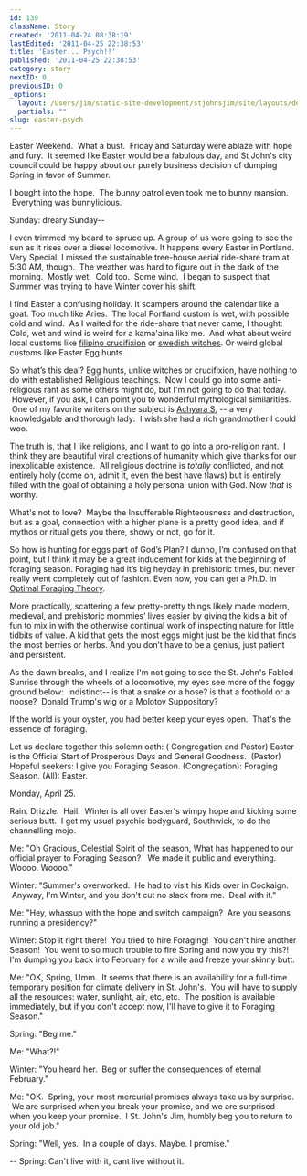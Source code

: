 ```yaml
---
id: 139
className: Story
created: '2011-04-24 08:38:19'
lastEdited: '2011-04-25 22:38:53'
title: 'Easter... Psych!!'
published: '2011-04-25 22:38:53'
category: story
nextID: 0
previousID: 0
_options:
  layout: /Users/jim/static-site-development/stjohnsjim/site/layouts/default.static.ttml
  partials: ""
slug: easter-psych
---
```

<p>Easter Weekend. &nbsp;What a bust. &nbsp;Friday and Saturday were ablaze with hope and fury. &nbsp;It seemed like Easter would be a fabulous day, and St John's city council could be happy about our purely business decision of dumping Spring in favor of Summer.</p>
<p>I bought into the hope. &nbsp;The bunny patrol even took me to bunny mansion. &nbsp;Everything was bunnylicious.</p>
<p>Sunday: dreary Sunday--</p>
<p>I even trimmed my beard to spruce up.  A group of us were going to see the sun as it rises over a diesel locomotive.  It happens every Easter in Portland. Very Special.  I missed the sustainable tree-house aerial ride-share tram at 5:30 AM, though. &nbsp;The weather was hard to figure out in the dark of the morning. &nbsp;Mostly wet. &nbsp;Cold too. &nbsp;Some wind. &nbsp;I began to suspect that Summer was trying to have Winter cover his shift.</p>
<p>I find Easter a confusing holiday.  It scampers around the calendar like a goat.  Too much like Aries.  &nbsp;The local Portland custom is wet, with possible cold and wind. &nbsp;As I waited for the ride-share that never came, I thought: Cold, wet and wind is weird for&nbsp;a kama'aina like me. &nbsp;And what about weird local customs like <a target="_blank" href="http://www.dailymail.co.uk/news/worldnews/article-1263100/Filipinos-nailed-crosses-whipped-Good-Friday-ritual.html">filipino crucifixion</a> or <a href="http://www.thelocal.se/article.php?ID=3525&amp;date=20060411">swedish witches</a>. Or weird global customs like Easter Egg hunts.</p>
<p>So what&rsquo;s this deal?  Egg hunts, unlike witches or crucifixion, have nothing to do with established Religious teachings. &nbsp;Now I could go into some anti-religious rant as some others might do, but I'm not going to do that today. &nbsp;However, if you ask, I can point you to wonderful mythological similarities. &nbsp;One of my favorite writers on the subject is <a target="_blank" href="http://truthbeknown.com/">Achyara S.</a> -- a very knowledgable and thorough lady: &nbsp;I wish she had a rich grandmother I could woo.</p>
<p>The truth is, that I like religions, and I want to go into a pro-religion rant. &nbsp;I think they are beautiful viral creations of humanity which give thanks for our inexplicable existence. &nbsp;All religious doctrine is <i>totally</i> conflicted, and not entirely holy (come on, admit it, even the best have flaws) but is entirely filled with the goal of obtaining a holy personal union with God. Now <i>that</i> is worthy.</p>
<p>What's not to love? &nbsp;Maybe the Insufferable Righteousness and destruction, but as a goal, connection with a higher plane is a pretty good idea, and if mythos or ritual gets you there, showy or not, go for it.</p>
<p>So how is hunting for eggs part of God&rsquo;s Plan?  I dunno, I&rsquo;m confused on that point, but I think it may be a great inducement for kids at the beginning of foraging season.  Foraging had it&rsquo;s big heyday in prehistoric times, but never really went completely out of fashion. Even now, you can get a Ph.D. in <a target="_blank" href="http://en.wikipedia.org/wiki/Foraging">Optimal Foraging Theory</a>.</p>
<p>More practically, scattering a few pretty-pretty things likely made modern, medieval, and prehistoric mommies&rsquo; lives easier by giving the kids a bit of fun to mix in with the otherwise continual work of inspecting nature for little tidbits of value.  A kid that gets the most eggs might just be the kid that finds the most berries or herbs.  And you don&rsquo;t have to be a genius, just patient and persistent.</p>
<p>As the dawn breaks, and I realize I'm not going to see the St. John's Fabled Sunrise through the wheels of a locomotive, my eyes see more of the foggy ground below: &nbsp;indistinct-- is that a snake or a hose? is that a foothold or a noose? &nbsp;Donald Trump's wig or a Molotov Suppository?</p>
<p>If the world is your oyster, you had better keep your eyes open. &nbsp;That's the essence of foraging.</p>
<p>Let us declare together this solemn oath: ( Congregation and Pastor) Easter is the Official Start of Prosperous Days and General Goodness. &nbsp;(Pastor) Hopeful seekers: I give you Foraging Season. (Congregation): Foraging Season. (All): Easter.</p>
<p>Monday, April 25.</p>
<p>Rain. Drizzle. &nbsp;Hail. &nbsp;Winter is all over Easter's wimpy hope and kicking some serious butt. &nbsp;I get my usual psychic bodyguard, Southwick, to do the channelling mojo.</p>
<p>Me: &quot;Oh Gracious, Celestial Spirit of the season, What has happened to our official prayer to Foraging Season? &nbsp; We made it public and everything. Woooo. Woooo.&quot;</p>
<p>Winter: &quot;Summer's overworked. &nbsp;He had to visit his Kids over in Cockaign. &nbsp;Anyway, I'm Winter, and you don't cut no slack from me. &nbsp;Deal with it.&quot;</p>
<p>Me: &quot;Hey, whassup with the hope and switch campaign? &nbsp;Are you seasons running a presidency?&quot;&nbsp;</p>
<p>Winter: Stop it right there! &nbsp;You tried to hire Foraging! &nbsp;You can't hire another Season! &nbsp;You went to so much trouble to fire Spring and now you try this?! I'm dumping you back into February for a while and freeze your skinny butt.</p>
<p>Me: &quot;OK, Spring, Umm. &nbsp;It seems that there is an availability for a full-time temporary position for climate delivery in St. John's. &nbsp;You will have to supply all the resources: water, sunlight, air, etc, etc. &nbsp;The position is available immediately, but if you don't accept now, I'll have to give it to Foraging Season.&quot;</p>
<p>Spring: &quot;Beg me.&quot;</p>
<p>Me: &quot;What?!&quot;</p>
<p>Winter: &quot;You heard her. &nbsp;Beg or suffer the consequences of eternal February.&quot;</p>
<p>Me: &quot;OK. &nbsp;Spring, your most mercurial promises always take us by surprise. &nbsp;We are surprised when you break your promise, and we are surprised when you keep your promise. &nbsp;I St. John's Jim, humbly beg you to return to your old job.&quot;</p>
<p>Spring: &quot;Well, yes. &nbsp;In a couple of days. Maybe. I promise.&quot;</p>
<p>-- Spring: Can't live with it, cant live without it.<br />
&nbsp;</p>